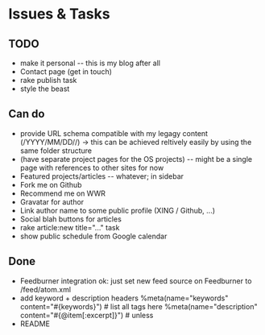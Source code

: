 Issues & Tasks
==============

TODO
----
* make it personal -- this is my blog after all
* Contact page (get in touch)
* rake publish task
* style the beast

Can do
------
* provide URL schema compatible with my legagy content (/YYYY/MM/DD/<slug>/)
  -> this can be achieved reltively easily by using the same folder structure
* (have separate project pages for the OS projects) -- might be a single page with references to other sites for now
* Featured projects/articles -- whatever; in sidebar
* Fork me on Github
* Recommend me on WWR
* Gravatar for author
* Link author name to some public profile (XING / Github, ...)
* Social blah buttons for articles
* rake article:new title="..." task
* show public schedule from Google calendar

Done
----
* Feedburner integration
  ok: just set new feed source on Feedburner to /feed/atom.xml
* add keyword + description headers
    %meta(name="keywords" content="#{keywords}") # list all tags here
    %meta(name="description" content="#{@item[:excerpt]}") # unless
* README